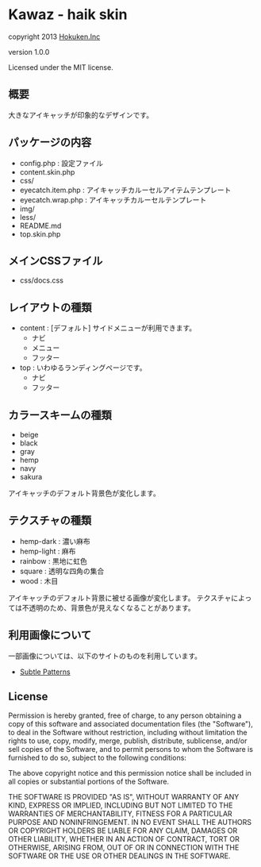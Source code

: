 Kawaz - haik skin
====================

copyright 2013 [Hokuken.Inc](http://www.hokuken.com/)

version 1.0.0

Licensed under the MIT license.


## 概要

大きなアイキャッチが印象的なデザインです。


## パッケージの内容

- config.php              : 設定ファイル
- content.skin.php
- css/
- eyecatch.item.php : アイキャッチカルーセルアイテムテンプレート
- eyecatch.wrap.php : アイキャッチカルーセルテンプレート
- img/
- less/
- README.md
- top.skin.php


## メインCSSファイル

- css/docs.css


## レイアウトの種類


- content : [デフォルト] サイドメニューが利用できます。
    - ナビ
    - メニュー
    - フッター
- top : いわゆるランディングページです。
    - ナビ
    - フッター


## カラースキームの種類

- beige
- black
- gray
- hemp
- navy
- sakura

アイキャッチのデフォルト背景色が変化します。


## テクスチャの種類

- hemp-dark  : 濃い麻布
- hemp-light : 麻布
- rainbow    : 黒地に虹色
- square     : 透明な四角の集合
- wood       : 木目


アイキャッチのデフォルト背景に被せる画像が変化します。
テクスチャによっては不透明のため、背景色が見えなくなることがあります。



## 利用画像について


一部画像については、以下のサイトのものを利用しています。

- [Subtle Patterns](http://subtlepatterns.com/)


## License


Permission is hereby granted, free of charge, to any person obtaining
a copy of this software and associated documentation files (the
"Software"), to deal in the Software without restriction, including
without limitation the rights to use, copy, modify, merge, publish,
distribute, sublicense, and/or sell copies of the Software, and to
permit persons to whom the Software is furnished to do so, subject to
the following conditions:

The above copyright notice and this permission notice shall be
included in all copies or substantial portions of the Software.

THE SOFTWARE IS PROVIDED "AS IS", WITHOUT WARRANTY OF ANY KIND,
EXPRESS OR IMPLIED, INCLUDING BUT NOT LIMITED TO THE WARRANTIES OF
MERCHANTABILITY, FITNESS FOR A PARTICULAR PURPOSE AND
NONINFRINGEMENT. IN NO EVENT SHALL THE AUTHORS OR COPYRIGHT HOLDERS BE
LIABLE FOR ANY CLAIM, DAMAGES OR OTHER LIABILITY, WHETHER IN AN ACTION
OF CONTRACT, TORT OR OTHERWISE, ARISING FROM, OUT OF OR IN CONNECTION
WITH THE SOFTWARE OR THE USE OR OTHER DEALINGS IN THE SOFTWARE.
